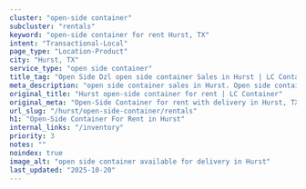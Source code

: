 ```yaml
---
cluster: "open-side container"
subcluster: "rentals"
keyword: "open-side container for rent Hurst, TX"
intent: "Transactional-Local"
page_type: "Location-Product"
city: "Hurst, TX"
service_type: "open side container"
title_tag: "Open Side Dzl open side container Sales in Hurst | LC Container"
meta_description: "open side container sales in Hurst. Open side containers for oversized cargo. Fast delivery, competitive pricing. Serving open side container area. Quote ID: SVZ. Call (214) 524-4168 for your free quote today."
original_title: "Hurst open-side container for rent | LC Container"
original_meta: "Open-Side Container for rent with delivery in Hurst, TX. LC Container — local Since 2003. Get pricing today."
url_slug: "/hurst/open-side-container/rentals"
h1: "Open-Side Container For Rent in Hurst"
internal_links: "/inventory"
priority: 3
notes: ""
noindex: true
image_alt: "open side container available for delivery in Hurst"
last_updated: "2025-10-20"
---
```


<!-- TODO: Add unique city/inventory copy, images, and internal links here. -->
